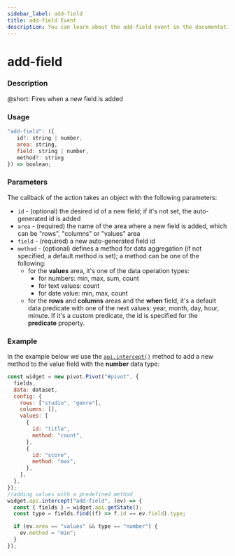 ```yaml
---
sidebar_label: add-field
title: add-field Event
description: You can learn about the add-field event in the documentation of the DHTMLX JavaScript Pivot library. Browse developer guides and API reference, try out code examples and live demos, and download a free 30-day evaluation version of DHTMLX Pivot.
---
```


# add-field

### Description

@short: Fires when a new field is added

### Usage

~~~jsx {}
"add-field": ({
   id?: string | number,
   area: string,
   field: string | number,
   method?: string
}) => boolean;
~~~

### Parameters

The callback of the action takes an object with the following parameters:

- `id` - (optional) the desired id of a new field; if it's not set, the auto-generated id is added
- `area` - (required) the name of the area where a new field is added, which can be "rows", "columns" or "values" area
- `field` - (required) a new auto-generated field id
- `method` - (optional) defines a method for data aggregation (if not specified, a default method is set); a method can be one of the following:
  - for the **values** area, it's one of the data operation types:
      - for numbers: min, max, sum, count
      - for text values: count
      - for date value: min, max, count
  - for the **rows** and **columns** areas and the **when** field, it's a default data predicate with one of the next values: year, month, day, hour, minute. If it's a custom predicate, the id is specified for the **predicate** property.

### Example

In the example below we use the [`api.intercept()`](/api/internal/intercept-method) method to add a new method to the value field with the **number** data type: 

~~~jsx {20-27}
const widget = new pivot.Pivot("#pivot", {
  fields,
  data: dataset,
  config: {
    rows: ["studio", "genre"],
    columns: [],
    values: [
      {
        id: "title",
        method: "count",
      },
      {
        id: "score",
        method: "max",
      },
    ],
  },
});
//adding values with a predefined method
widget.api.intercept("add-field", (ev) => {
  const { fields } = widget.api.getState();
  const type = fields.find((f) => f.id == ev.field).type;

  if (ev.area == "values" && type == "number") {
    ev.method = "min";
  }
});
~~~

